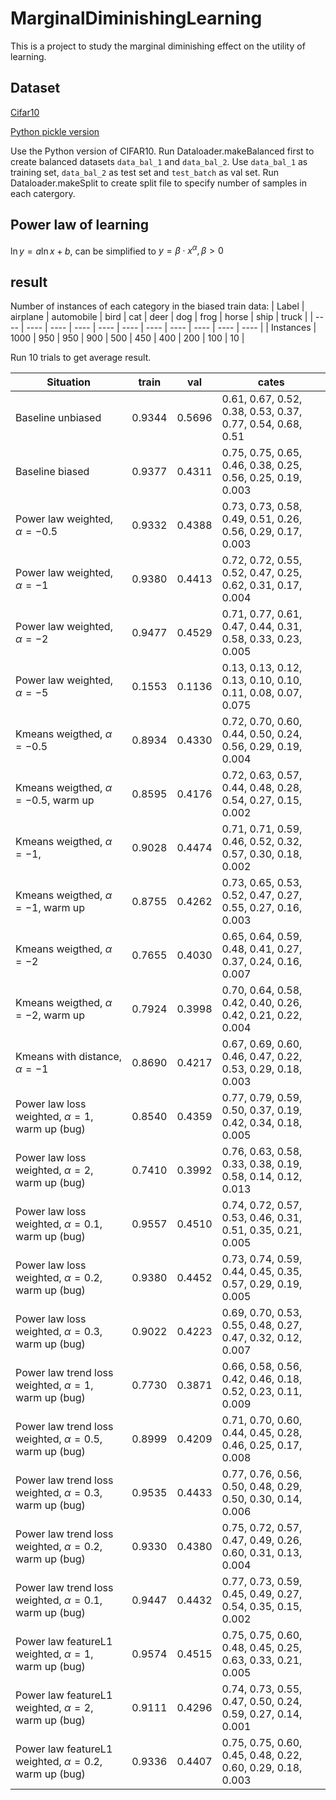 # MarginalDiminishingLearning

This is a project to study the marginal diminishing effect on the utility of learning.

## Dataset

[Cifar10](http://www.cs.toronto.edu/~kriz/cifar.html)

[Python pickle version](http://www.cs.toronto.edu/~kriz/cifar-10-python.tar.gz)

Use the Python version of CIFAR10.
Run Dataloader.makeBalanced first to create balanced datasets `data_bal_1` and `data_bal_2`.
Use `data_bal_1` as training set, `data_bal_2` as test set and `test_batch` as val set.
Run Dataloader.makeSplit to create split file to specify number of samples in each catergory.

## Power law of learning

$\ln y = a\ln x + b$, can be simplified to $y = \beta\cdot x^\alpha,\beta > 0$

## result

Number of instances of each category in the biased train data:
| Label | airplane | automobile | bird | cat | deer | dog | frog | horse | ship | truck |
| ---- | ---- | ---- | ---- | ---- | ---- | ---- | ---- | ---- | ---- | ---- |
| Instances | 1000 | 950 | 950 | 900 | 500 | 450 | 400 | 200 | 100 | 10 |

Run 10 trials to get average result.

| Situation | train | val | cates |
| ---- | ---- | ---- | --- |
| Baseline unbiased | 0.9344 | 0.5696 | 0.61, 0.67, 0.52, 0.38, 0.53, 0.37, 0.77, 0.54, 0.68, 0.51 |
| Baseline biased | 0.9377 | 0.4311 | 0.75, 0.75, 0.65, 0.46, 0.38, 0.25, 0.56, 0.25, 0.19, 0.003 |
| Power law weighted, $\alpha=-0.5$ | 0.9332 | 0.4388 | 0.73, 0.73, 0.58, 0.49, 0.51, 0.26, 0.56, 0.29, 0.17, 0.003 |
| Power law weighted, $\alpha=-1$ | 0.9380 | 0.4413 | 0.72, 0.72, 0.55, 0.52, 0.47, 0.25, 0.62, 0.31, 0.17, 0.004 |
| Power law weighted, $\alpha=-2$ | 0.9477 | 0.4529 | 0.71, 0.77, 0.61, 0.47, 0.44, 0.31, 0.58, 0.33, 0.23, 0.005 |
| Power law weighted, $\alpha=-5$ | 0.1553 | 0.1136 | 0.13, 0.13, 0.12, 0.13, 0.10, 0.10, 0.11, 0.08, 0.07, 0.075 |
| Kmeans weigthed, $\alpha=-0.5$ | 0.8934 | 0.4330 | 0.72, 0.70, 0.60, 0.44, 0.50, 0.24, 0.56, 0.29, 0.19, 0.004 |
| Kmeans weigthed, $\alpha=-0.5$, warm up | 0.8595 | 0.4176 | 0.72, 0.63, 0.57, 0.44, 0.48, 0.28, 0.54, 0.27, 0.15, 0.002 |
| Kmeans weigthed, $\alpha=-1$, | 0.9028 | 0.4474 | 0.71, 0.71, 0.59, 0.46, 0.52, 0.32, 0.57, 0.30, 0.18, 0.002 |
| Kmeans weigthed, $\alpha=-1$, warm up | 0.8755 | 0.4262 | 0.73, 0.65, 0.53, 0.52, 0.47, 0.27, 0.55, 0.27, 0.16, 0.003 |
| Kmeans weigthed, $\alpha=-2$ | 0.7655 | 0.4030 | 0.65, 0.64, 0.59, 0.48, 0.41, 0.27, 0.37, 0.24, 0.16, 0.007 |
| Kmeans weigthed, $\alpha=-2$, warm up | 0.7924 | 0.3998 | 0.70, 0.64, 0.58, 0.42, 0.40, 0.26, 0.42, 0.21, 0.22, 0.004 |
| Kmeans with distance, $\alpha=-1$ | 0.8690 | 0.4217 | 0.67, 0.69, 0.60, 0.46, 0.47, 0.22, 0.53, 0.29, 0.18, 0.003 |
| Power law loss weighted, $\alpha=1$, warm up (bug)| 0.8540 | 0.4359 | 0.77, 0.79, 0.59, 0.50, 0.37, 0.19, 0.42, 0.34, 0.18, 0.005 |
| Power law loss weighted, $\alpha=2$, warm up (bug)| 0.7410 | 0.3992 | 0.76, 0.63, 0.58, 0.33, 0.38, 0.19, 0.58, 0.14, 0.12, 0.013 |
| Power law loss weighted, $\alpha=0.1$, warm up (bug)| 0.9557 | 0.4510 | 0.74, 0.72, 0.57, 0.53, 0.46, 0.31, 0.51, 0.35, 0.21, 0.005 |
| Power law loss weighted, $\alpha=0.2$, warm up (bug)| 0.9380 | 0.4452 | 0.73, 0.74, 0.59, 0.44, 0.45, 0.35, 0.57, 0.29, 0.19, 0.005 |
| Power law loss weighted, $\alpha=0.3$, warm up (bug)| 0.9022 | 0.4223 | 0.69, 0.70, 0.53, 0.55, 0.48, 0.27, 0.47, 0.32, 0.12, 0.007 |
| Power law trend loss weighted, $\alpha=1$, warm up (bug)| 0.7730 | 0.3871 | 0.66, 0.58, 0.56, 0.42, 0.46, 0.18, 0.52, 0.23, 0.11, 0.009 |
| Power law trend loss weighted, $\alpha=0.5$, warm up (bug)| 0.8999 | 0.4209 | 0.71, 0.70, 0.60, 0.44, 0.45, 0.28, 0.46, 0.25, 0.17, 0.008 |
| Power law trend loss weighted, $\alpha=0.3$, warm up (bug)| 0.9535 | 0.4433 | 0.77, 0.76, 0.56, 0.50, 0.48, 0.29, 0.50, 0.30, 0.14, 0.006 |
| Power law trend loss weighted, $\alpha=0.2$, warm up (bug)| 0.9330 | 0.4380 | 0.75, 0.72, 0.57, 0.47, 0.49, 0.26, 0.60, 0.31, 0.13, 0.004 |
| Power law trend loss weighted, $\alpha=0.1$, warm up (bug)| 0.9447 | 0.4432 | 0.77, 0.73, 0.59, 0.45, 0.49, 0.27, 0.54, 0.35, 0.15, 0.002 |
| Power law featureL1 weighted, $\alpha=1$, warm up (bug)| 0.9574 | 0.4515 | 0.75, 0.75, 0.60, 0.48, 0.45, 0.25, 0.63, 0.33, 0.21, 0.005 |
| Power law featureL1 weighted, $\alpha=2$, warm up (bug)| 0.9111 | 0.4296 | 0.74, 0.73, 0.55, 0.47, 0.50, 0.24, 0.59, 0.27, 0.14, 0.001 |
| Power law featureL1 weighted, $\alpha=0.2$, warm up (bug)| 0.9336 | 0.4407 | 0.75, 0.75, 0.60, 0.45, 0.48, 0.22, 0.60, 0.29, 0.18, 0.003 |